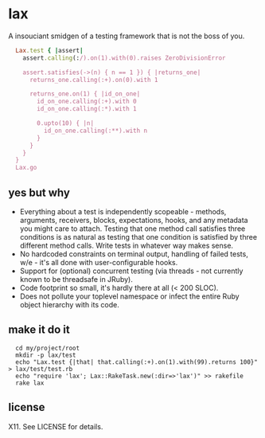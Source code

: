 lax
===
A insouciant smidgen of a testing framework that is not the boss of you.
```ruby
  Lax.test { |assert|
    assert.calling(:/).on(1).with(0).raises ZeroDivisionError

    assert.satisfies(->(n) { n == 1 }) { |returns_one|
      returns_one.calling(:+).on(0).with 1

      returns_one.on(1) { |id_on_one|
        id_on_one.calling(:+).with 0
        id_on_one.calling(:*).with 1

        0.upto(10) { |n|
          id_on_one.calling(:**).with n
        }
      }
    }
  }
  Lax.go
```
yes but why
-----------
* Everything about a test is independently scopeable - methods, arguments, receivers, blocks, expectations, hooks, and any metadata you might care to attach. Testing that one method call satisfies three conditions is as natural as testing that one condition is satisfied by three different method calls. Write tests in whatever way makes sense.
* No hardcoded constraints on terminal output, handling of failed tests, w/e - it's all done with user-configurable hooks.
* Support for (optional) concurrent testing (via threads - not currently known to be threadsafe in JRuby).
* Code footprint so small, it's hardly there at all (< 200 SLOC).
* Does not pollute your toplevel namespace or infect the entire Ruby object hierarchy with its code.

make it do it
-------------
```shell
  cd my/project/root
  mkdir -p lax/test
  echo "Lax.test {|that| that.calling(:+).on(1).with(99).returns 100}" > lax/test/test.rb
  echo "require 'lax'; Lax::RakeTask.new(:dir=>'lax')" >> rakefile
  rake lax
```

license
-------
X11. See LICENSE for details.

